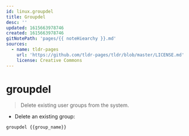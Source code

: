 ```yaml
---
id: linux.groupdel
title: Groupdel
desc: ''
updated: 1615663978746
created: 1615663978746
gitNotePath: 'pages/{{ noteHiearchy }}.md'
sources:
  - name: tldr-pages
    url: 'https://github.com/tldr-pages/tldr/blob/master/LICENSE.md'
    license: Creative Commons
---
```

# groupdel

> Delete existing user groups from the system.

- Delete an existing group:

`groupdel {{group_name}}`

